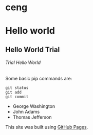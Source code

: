 # ceng
# Hello world
## Hello World Trial
###### Trial Hello World


Some basic pip commands are:
```
git status
git add
git commit
```

- George Washington
- John Adams
- Thomas Jefferson


This site was built using [GitHub Pages](https://pages.github.com/).

